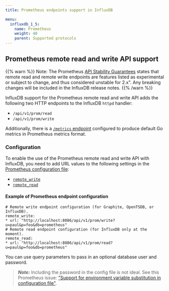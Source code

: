 ```yaml
---
title: Prometheus endpoints support in InfluxDB

menu:
  influxdb_1_5:
    name: Prometheus
    weight: 40
    parent: Supported protocols
---
```





## Prometheus remote read and write API support

{{% warn %}}
Note: The Prometheus [API Stability Guarantees](https://prometheus.io/docs/prometheus/latest/stability/) states that remote read and remote write endpoints are features listed as experimental or subject to change, and thus considered unstable for 2.x". Any breaking changes will be included in the InfluxDB release notes.
{{% /warn %}}

InfluxDB support for the Prometheus remote read and write API adds the following two HTTP endpoints to the InfluxDB `httpd` handler:

* `/api/v1/prom/read`
* `/api/v1/prom/write`

Additionally, there is a [`/metrics` endpoint](/influxdb/v1.5/administration/server_monitoring/#influxdb-metrics-http-endpoint) configured to produce default Go metrics in Prometheus metrics format.

### Configuration

To enable the use of the Prometheus remote read and write API with InfluxDB, you need to add URL values to the following settings in the [Prometheus configuration file](https://prometheus.io/docs/prometheus/latest/configuration/configuration/#configuration-file):

- [`remote_write`](https://prometheus.io/docs/prometheus/latest/configuration/configuration/#<remote_write>)
- [`remote_read`](https://prometheus.io/docs/prometheus/latest/configuration/configuration/#<remote_read>)


#### Example of Prometheus endpoint configuration

```
# Remote write endpoint configuration (for Graphite, OpenTSDB, or InfluxDB).
remote_write:
* url: "http://localhost:8086/api/v1/prom/write?u=paul&p=foo&db=prometheus"
# Remote read endpoint configuration (for InfluxDB only at the moment).
remote_read:
* url: "http://localhost:8086/api/v1/prom/read?u=paul&p=foo&db=prometheus"
```

You can use query parameters to pass in an optional database user and password.

>***Note:*** Including the password in the config file is not ideal.  See this Prometheus issue: ["Support for environment variable substitution in configuration file"](https://github.com/prometheus/prometheus/issues/2357).
